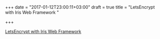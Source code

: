 +++
date = "2017-01-12T23:00:11+03:00"
draft = true
title = "LetsEncrypt with Iris Web Framework "

+++

<p><a href="https://github.com/iris-contrib/examples/blob/master/letsencrypt/main.go">LetsEncrypt with Iris Web Framework </a></p>
